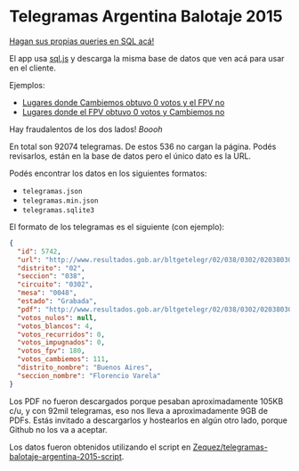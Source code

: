 # Telegramas Argentina Balotaje 2015

[Hagan sus propias queries en SQL acá!](http://zequez.com/telegramas-balotaje-argentina-2015/)

El app usa [sql.js](https://github.com/kripken/sql.js/) y descarga la misma base de datos que ven acá para usar en el cliente.

Ejemplos:

-  [Lugares donde Cambiemos obtuvo 0 votos y el FPV no](http://zequez.com/telegramas-balotaje-argentina-2015/?query=select%0A%20%20*%0AFROM%20telegramas%20AS%20t%0AWHERE%0A%20%20votos_fpv%20!=%200%0A%20%20AND%20votos_cambiemos%20=%200%0AORDER%20BY%20votos_fpv%20DESC%0ALIMIT%20100)
- [Lugares donde el FPV obtuvo 0 votos y Cambiemos no](http://zequez.com/telegramas-balotaje-argentina-2015/?query=select%0A%20%20*%0AFROM%20telegramas%20AS%20t%0AWHERE%0A%20%20votos_cambiemos%20!=%200%0A%20%20AND%20votos_fpv%20=%200%0AORDER%20BY%20votos_cambiemos%20DESC%0ALIMIT%20100)

Hay fraudalentos de los dos lados! *Boooh*

En total son 92074 telegramas. De estos 536 no cargan
la página. Podés revisarlos, están en la base de datos pero
el único dato es la URL.

Podés encontrar los datos en los siguientes formatos:

- `telegramas.json`
- `telegramas.min.json`
- `telegramas.sqlite3`

El formato de los telegramas es el siguiente (con ejemplo):

```json
{
  "id": 5742,
  "url": "http://www.resultados.gob.ar/bltgetelegr/02/038/0302/020380302_0048.htm",
  "distrito": "02",
  "seccion": "038",
  "circuito": "0302",
  "mesa": "0048",
  "estado": "Grabada",
  "pdf": "http://www.resultados.gob.ar/bltgetelegr/02/038/0302/020380302_0048.pdf",
  "votos_nulos": null,
  "votos_blancos": 4,
  "votos_recurridos": 0,
  "votos_impugnados": 0,
  "votos_fpv": 180,
  "votos_cambiemos": 111,
  "distrito_nombre": "Buenos Aires",
  "seccion_nombre": "Florencio Varela"
}
```

Los PDF no fueron descargados porque pesaban aproximadamente 105KB c/u, y con 92mil
telegramas, eso nos lleva a aproximadamente 9GB de PDFs. Estás invitado a descargarlos y
hostearlos en algún otro lado, porque Github no los va a aceptar.

Los datos fueron obtenidos utilizando el script en [Zequez/telegramas-balotaje-argentina-2015-script](https://github.com/Zequez/telegramas-balotaje-argentina-2015-script).
